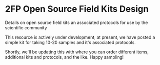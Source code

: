 # 2FP Open Source Field Kits Design

Details on open source field kits an associated protocols for use by the scientific community

This resource is actively under development; at present, we have posted a simple kit for taking 10-20 samples and it's associated protocols.

Shortly, we'll be updating this with where you can order different items, additional kits and protocols, and the like. Happy sampling!
